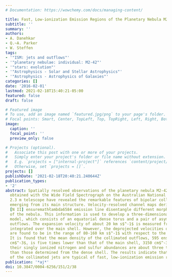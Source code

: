 ```yaml
---
# Documentation: https://wowchemy.com/docs/managing-content/

title: Fast, Low-ionization Emission Regions of the Planetary Nebula M2-42
subtitle: ''
summary: ''
authors:
- A. Danehkar
- Q.~A. Parker
- W. Steffen
tags:
- '"ISM: jets and outflows"'
- '"planetary nebulae: individual: M2-42"'
- '"stars: evolution"'
- '"Astrophysics - Solar and Stellar Astrophysics"'
- '"Astrophysics - Astrophysics of Galaxies"'
categories: []
date: '2016-02-01'
lastmod: 2021-02-18T15:40:21-05:00
featured: false
draft: false

# Featured image
# To use, add an image named `featured.jpg/png` to your page's folder.
# Focal points: Smart, Center, TopLeft, Top, TopRight, Left, Right, BottomLeft, Bottom, BottomRight.
image:
  caption: ''
  focal_point: ''
  preview_only: false

# Projects (optional).
#   Associate this post with one or more of your projects.
#   Simply enter your project's folder or file name without extension.
#   E.g. `projects = ["internal-project"]` references `content/project/deep-learning/index.md`.
#   Otherwise, set `projects = []`.
projects: []
publishDate: '2021-02-18T20:40:21.240644Z'
publication_types:
- '2'
abstract: Spatially resolved observations of the planetary nebula M2-42 (PN G008.2-04.8)
  obtained with the Wide Field Spectrograph on the Australian National University
  2.3 m telescope have revealed the remarkable features of bipolar collimated jets
  emerging from its main structure. Velocity-resolved channel maps derived from the
  [N II] ensuremathłambda6584 emission line disentangle different morphological components
  of the nebula. This information is used to develop a three-dimensional morpho- kinematic
  model, which consists of an equatorial dense torus and a pair of asymmetric bipolar
  outflows. The expansion velocity of about 20 km s$^-1$ is measured from the spectrum
  integrated over the main shell. However, the deprojected velocities of the jets
  are found to be in the range of 80-160 km s$^-1$ with respect to the nebular center.
  It is found that the mean density of the collimated outflows, 595 ensuremath± 125
  cm$^-3$, is five times lower than that of the main shell, 3150 cm$^-3$, whereas
  their singly ionized nitrogen and sulfur abundances are about three times higher
  than those determined from the dense shell. The results indicate that the features
  of the collimated jets are typical of fast, low-ionization emission regions.
publication: '*aj*'
doi: 10.3847/0004-6256/151/2/38
---
```

